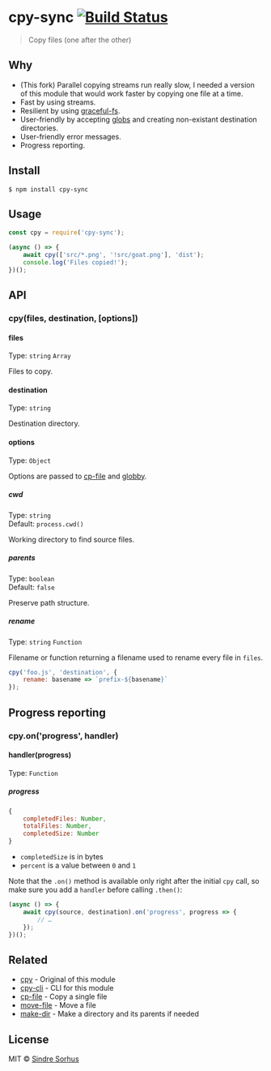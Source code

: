 # cpy-sync [![Build Status](https://travis-ci.org/sindresorhus/cpy.svg?branch=master)](https://travis-ci.org/sindresorhus/cpy)

> Copy files (one after the other)


## Why

- (This fork) Parallel copying streams run really slow, I needed a version of this module that would work faster by copying one file at a time.
- Fast by using streams.
- Resilient by using [graceful-fs](https://github.com/isaacs/node-graceful-fs).
- User-friendly by accepting [globs](https://github.com/sindresorhus/globby#globbing-patterns) and creating non-existant destination directories.
- User-friendly error messages.
- Progress reporting.


## Install

```
$ npm install cpy-sync
```


## Usage

```js
const cpy = require('cpy-sync');

(async () => {
	await cpy(['src/*.png', '!src/goat.png'], 'dist');
	console.log('Files copied!');
})();
```


## API

### cpy(files, destination, [options])

#### files

Type: `string` `Array`

Files to copy.

#### destination

Type: `string`

Destination directory.

#### options

Type: `Object`

Options are passed to [cp-file](https://github.com/sindresorhus/cp-file#options) and [globby](https://github.com/sindresorhus/globby#options).

##### cwd

Type: `string`<br>
Default: `process.cwd()`

Working directory to find source files.

##### parents

Type: `boolean`<br>
Default: `false`

Preserve path structure.

##### rename

Type: `string` `Function`

Filename or function returning a filename used to rename every file in `files`.

```js
cpy('foo.js', 'destination', {
	rename: basename => `prefix-${basename}`
});
```


## Progress reporting

### cpy.on('progress', handler)

#### handler(progress)

Type: `Function`

##### progress

```js
{
	completedFiles: Number,
	totalFiles: Number,
	completedSize: Number
}
```

- `completedSize` is in bytes
- `percent` is a value between `0` and `1`

Note that the `.on()` method is available only right after the initial `cpy` call, so make sure you add a `handler` before calling `.then()`:

```js
(async () => {
	await cpy(source, destination).on('progress', progress => {
		// …
	});
})();
```


## Related

- [cpy](https://github.com/sindresorhus/cpy) - Original of this module
- [cpy-cli](https://github.com/sindresorhus/cpy-cli) - CLI for this module
- [cp-file](https://github.com/sindresorhus/cp-file) - Copy a single file
- [move-file](https://github.com/sindresorhus/move-file) - Move a file
- [make-dir](https://github.com/sindresorhus/make-dir) - Make a directory and its parents if needed


## License

MIT © [Sindre Sorhus](https://sindresorhus.com)
